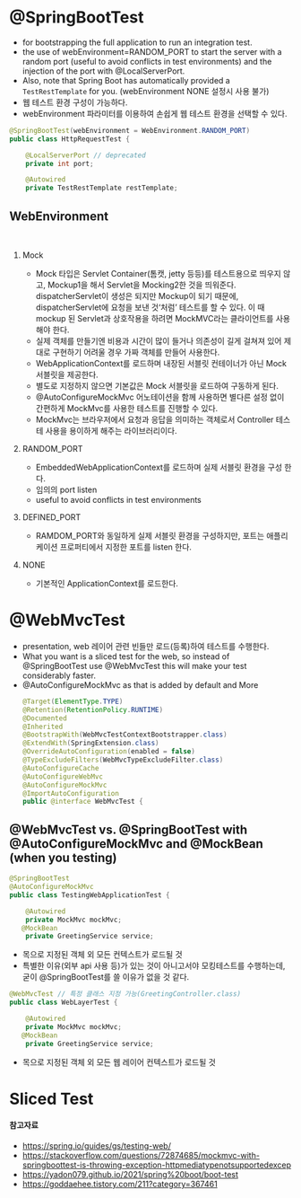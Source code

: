 # @SpringBootTest 
- for bootstrapping the full application to run an integration test.
- the use of webEnvironment=RANDOM_PORT to start the server with a random port (useful to avoid conflicts in test environments) and the injection of the port with @LocalServerPort. 
- Also, note that Spring Boot has automatically provided a `TestRestTemplate` for you. (webEnvironment NONE 설정시 사용 불가)
- 웹 테스트 환경 구성이 가능하다.
- webEnvironment 파라미터를 이용하여 손쉽게 웹 테스트 환경을 선택할 수 있다.

```java
@SpringBootTest(webEnvironment = WebEnvironment.RANDOM_PORT)
public class HttpRequestTest {

	@LocalServerPort // deprecated
	private int port;

	@Autowired
	private TestRestTemplate restTemplate;
```

## WebEnvironment
 
1. Mock
   - Mock 타입은 Servlet Container(톰캣, jetty 등등)를 테스트용으로 띄우지 않고, Mockup1을 해서 Servlet을 Mocking2한 것을 띄워준다. dispatcherServlet이 생성은 되지만 Mockup이 되기 때문에, dispatcherServlet에 요청을 보낸 것‘처럼’ 테스트를 할 수 있다. 이 때 mockup 된 Servlet과 상호작용을 하려면 MockMVC라는 클라이언트를 사용해야 한다.
   - 실제 객체를 만들기엔 비용과 시간이 많이 들거나 의존성이 길게 걸쳐져 있어 제대로 구현하기 어려울 경우 가짜 객체를 만들어 사용한다.
   - WebApplicationContext를 로드하며 내장된 서블릿 컨테이너가 아닌 Mock 서블릿을 제공한다.
   - 별도로 지정하지 않으면 기본값은 Mock 서블릿을 로드하여 구동하게 된다.
   - @AutoConfigureMockMvc 어노테이션을 함께 사용하면 별다른 설정 없이 간편하게 MockMvc를 사용한 테스트를 진행할 수 있다.
   - MockMvc는 브라우저에서 요청과 응답을 의미하는 객체로서 Controller 테스테 사용을 용이하게 해주는 라이브러리이다.

1. RANDOM_PORT
   - EmbeddedWebApplicationContext를 로드하며 실제 서블릿 환경을 구성 한다.
   - 임의의 port listen
   - useful to avoid conflicts in test environments
2. DEFINED_PORT
   - RAMDOM_PORT와 동일하게 실제 서블릿 환경을 구성하지만, 포트는 애플리케이션 프로퍼티에서 지정한 포트를 listen 한다.
3. NONE
   - 기본적인 ApplicationContext를 로드한다.

# @WebMvcTest

- presentation, web 레이어 관련 빈들만 로드(등록)하여 테스트를 수행한다.
- What you want is a sliced test for the web, so instead of @SpringBootTest use @WebMvcTest this will make your test considerably faster.
- @AutoConfigureMockMvc as that is added by default and More
    ```java
    @Target(ElementType.TYPE)
    @Retention(RetentionPolicy.RUNTIME)
    @Documented
    @Inherited
    @BootstrapWith(WebMvcTestContextBootstrapper.class)
    @ExtendWith(SpringExtension.class)
    @OverrideAutoConfiguration(enabled = false)
    @TypeExcludeFilters(WebMvcTypeExcludeFilter.class)
    @AutoConfigureCache
    @AutoConfigureWebMvc
    @AutoConfigureMockMvc
    @ImportAutoConfiguration
    public @interface WebMvcTest {

    ```
## @WebMvcTest vs. @SpringBootTest with @AutoConfigureMockMvc and @MockBean (when you testing)
```java
@SpringBootTest
@AutoConfigureMockMvc
public class TestingWebApplicationTest {

	@Autowired
	private MockMvc mockMvc;
   @MockBean
	private GreetingService service;
```
- 목으로 지정된 객체 외 모든 컨텍스트가 로드될 것
- 특별한 이유(외부 api 사용 등)가 있는 것이 아니고서야 모킹테스트를 수행하는데, 굳이 @SpringBootTest를 쓸 이유가 없을 것 같다.

```java
@WebMvcTest // 특정 클래스 지정 가능(GreetingController.class)
public class WebLayerTest {

	@Autowired
	private MockMvc mockMvc;
   @MockBean
	private GreetingService service;

```
- 목으로 지정된 객체 외 모든 웹 레이어 컨텍스트가 로드될 것
  
# Sliced Test

#### 참고자료
- https://spring.io/guides/gs/testing-web/
- https://stackoverflow.com/questions/72874685/mockmvc-with-springboottest-is-throwing-exception-httpmediatypenotsupportedexcep
- https://yadon079.github.io/2021/spring%20boot/boot-test
- https://goddaehee.tistory.com/211?category=367461
